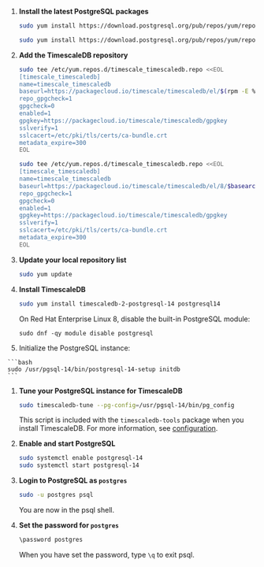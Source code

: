 <Procedure>

1. **Install the latest PostgreSQL packages**

    <Terminal>

    <tab label='Red Hat'>

    ```bash
    sudo yum install https://download.postgresql.org/pub/repos/yum/reporpms/EL-$(rpm -E %{rhel})-x86_64/pgdg-redhat-repo-latest.noarch.rpm
    ```

    </tab>

    <tab label="Fedora">

    ```bash
    sudo yum install https://download.postgresql.org/pub/repos/yum/reporpms/F-$(rpm -E %{fedora})-x86_64/pgdg-fedora-repo-latest.noarch.rpm
    ```

    </tab>
    </Terminal>

1.  **Add the TimescaleDB repository**

    <Terminal>

    <tab label='Red Hat'>

    ```bash
    sudo tee /etc/yum.repos.d/timescale_timescaledb.repo <<EOL
    [timescale_timescaledb]
    name=timescale_timescaledb
    baseurl=https://packagecloud.io/timescale/timescaledb/el/$(rpm -E %{rhel})/\$basearch
    repo_gpgcheck=1
    gpgcheck=0
    enabled=1
    gpgkey=https://packagecloud.io/timescale/timescaledb/gpgkey
    sslverify=1
    sslcacert=/etc/pki/tls/certs/ca-bundle.crt
    metadata_expire=300
    EOL
    ```

    </tab>

    <tab label="Fedora">

    ```bash
    sudo tee /etc/yum.repos.d/timescale_timescaledb.repo <<EOL
    [timescale_timescaledb]
    name=timescale_timescaledb
    baseurl=https://packagecloud.io/timescale/timescaledb/el/8/$basearch
    repo_gpgcheck=1
    gpgcheck=0
    enabled=1
    gpgkey=https://packagecloud.io/timescale/timescaledb/gpgkey
    sslverify=1
    sslcacert=/etc/pki/tls/certs/ca-bundle.crt
    metadata_expire=300
    EOL
    ```

    </tab>
    </Terminal>  


1.  **Update your local repository list**

    ```bash
    sudo yum update
    ```

1.  **Install TimescaleDB**

    ```bash
    sudo yum install timescaledb-2-postgresql-14 postgresql14
    ```

    <!-- hack until we have bandwidth to rewrite this linting rule -->

    <!-- markdownlint-disable TS007 -->
    <Highlight type="note">
    On Red Hat Enterprise Linux 8, disable the built-in PostgreSQL module:
    
    `sudo dnf -qy module disable postgresql`
    </Highlight>

    <!-- markdownlint-enable TS007 -->
    
 1.  Initialize the PostgreSQL instance:

    ```bash
    sudo /usr/pgsql-14/bin/postgresql-14-setup initdb
    ```   

1.  **Tune your PostgreSQL instance for TimescaleDB**

    ```bash
    sudo timescaledb-tune --pg-config=/usr/pgsql-14/bin/pg_config 
    ```   

    This script is included with the `timescaledb-tools` package when you install TimescaleDB.
    For more information, see [configuration][config].

1.  **Enable and start PostgreSQL**

    ```bash
    sudo systemctl enable postgresql-14
    sudo systemctl start postgresql-14
    ```

1.  **Login to PostgreSQL as `postgres`**

    ```bash
    sudo -u postgres psql
    ```
    You are now in the psql shell. 
    
1. **Set the password for `postgres`**

    ```bash
    \password postgres
    ```

    When you have set the password, type `\q` to exit psql.

</Procedure>

[config]: /self-hosted/:currentVersion:/configuration/